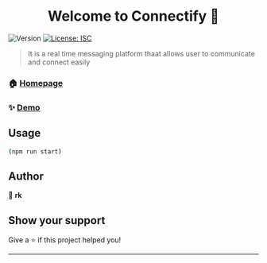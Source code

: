 <h1 align="center">Welcome to Connectify 👋</h1>
<p>
  <img alt="Version" src="https://img.shields.io/badge/version-1.0.0-blue.svg?cacheSeconds=2592000" />
  <a href="#" target="_blank">
    <img alt="License: ISC" src="https://img.shields.io/badge/License-ISC-yellow.svg" />
  </a>
</p>

> It is  a real time messaging platform thaat allows user to communicate and connect easily

### 🏠 [Homepage](https://connectify-1-3470.onrender.com)

### ✨ [Demo](https://connectify-1-3470.onrender.com)

## Usage

```sh
(npm run start)
```

## Author

👤 **rk**


## Show your support

Give a ⭐️ if this project helped you!

***
